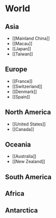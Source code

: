 # World

## Asia

- [[Mainland China]]
- [[Macau]]
- [[Japan]]
- [[Taiwan]]

## Europe

- [[France]]
- [[Switzerland]]
- [[Denmark]]
- [[Spain]]

## North America

- [[United States]]
- [[Canada]]

## Oceania

- [[Australia]]
- [[New Zealand]]

## South America

## Africa

## Antarctica
